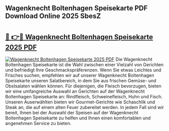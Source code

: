 ## Wagenknecht Boltenhagen Speisekarte PDF Download Online 2025 SbesZ

# <h2><a href="http://gc9u0o4.nevu.top/?p=Wagenknecht+Boltenhagen+Speisekarte">🔗 👉🔴 Wagenknecht Boltenhagen Speisekarte 2025 PDF</a></h2>

[![Wagenknecht Boltenhagen Speisekarte 2025 PDF](https://i.imgur.com/dBaPXMq.png)](http://gc9u0o4.nevu.top/?p=Wagenknecht+Boltenhagen+Speisekarte)
Die Wagenknecht Boltenhagen Speisekarte ist die Wahl zwischen einer Vielzahl von Gerichten und befriedigt Ihre Geschmackspräferenzen. Wenn Sie etwas Leichtes und Frisches suchen, empfehlen wir auf unserer Wagenknecht Boltenhagen Speisekarte unseren Salatbereich, in dem Sie aus frischen Gemüse- und Obstsalaten wählen können. Für diejenigen, die Fleisch bevorzugen, bieten wir eine umfangreiche Auswahl an Gerichten auf der Wagenknecht Boltenhagen Speisekarte an: Rindfleisch, Schweinefleisch, Huhn und Fisch. Unseren Auserwählten bieten wir Gourmet-Gerichte wie Schaschlik und Steak an, die auf einem alten Feuer zubereitet werden. In jedem Fall sind wir bereit, Ihnen bei der Auswahl der Speisen auf der Wagenknecht Boltenhagen Speisekarte zu helfen und Ihnen einen komfortablen und angenehmen Service zu bieten.
